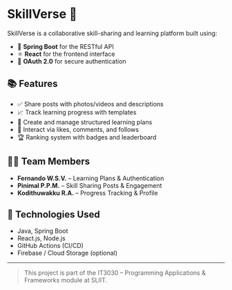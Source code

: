 # SkillVerse 🌟

SkillVerse is a collaborative skill-sharing and learning platform built using:

- 🧠 **Spring Boot** for the RESTful API
- ⚛️ **React** for the frontend interface
- 🔐 **OAuth 2.0** for secure authentication

## 📚 Features

- ✅ Share posts with photos/videos and descriptions
- 📈 Track learning progress with templates
- 📅 Create and manage structured learning plans
- 💬 Interact via likes, comments, and follows
- 🏆 Ranking system with badges and leaderboard

## 👨‍💻 Team Members

- **Fernando W.S.V.** – Learning Plans & Authentication
- **Pinimal P.P.M.** – Skill Sharing Posts & Engagement
- **Kodithuwakku R.A.** – Progress Tracking & Profile

## 🚀 Technologies Used

- Java, Spring Boot
- React.js, Node.js
- GitHub Actions (CI/CD)
- Firebase / Cloud Storage (optional)

---

> This project is part of the IT3030 – Programming Applications & Frameworks module at SLIIT.

